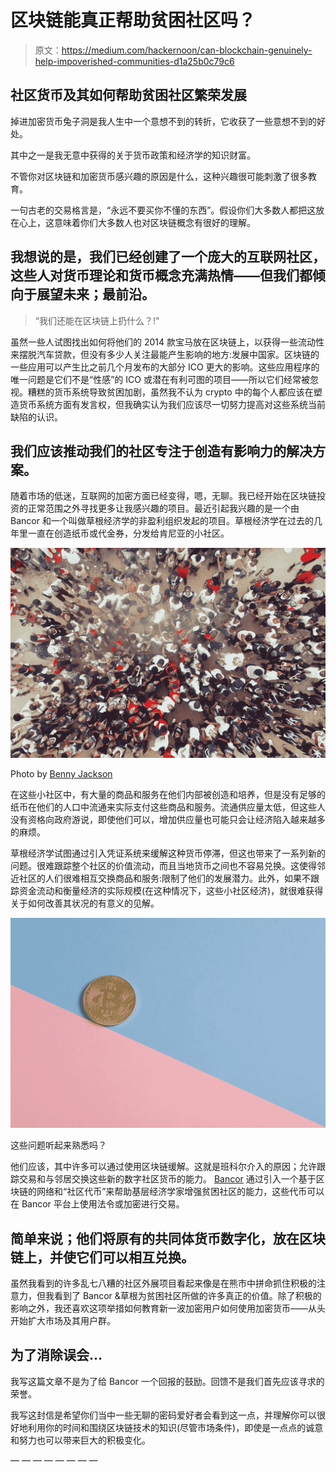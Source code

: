 # 区块链能真正帮助贫困社区吗？

> 原文：<https://medium.com/hackernoon/can-blockchain-genuinely-help-impoverished-communities-d1a25b0c79c6>

## 社区货币及其如何帮助贫困社区繁荣发展

掉进加密货币兔子洞是我人生中一个意想不到的转折，它收获了一些意想不到的好处。

其中之一是我无意中获得的关于货币政策和经济学的知识财富。

不管你对区块链和加密货币感兴趣的原因是什么，这种兴趣很可能刺激了很多教育。

一句古老的交易格言是，“永远不要买你不懂的东西”。假设你们大多数人都把这放在心上，这意味着你们大多数人也对区块链概念有很好的理解。

## **我想说的是，我们已经创建了一个庞大的互联网社区，这些人对货币理论和货币概念充满热情——但我们都倾向于展望未来；最前沿。**

> “我们还能在区块链上扔什么？!"

虽然一些人试图找出如何将他们的 2014 款宝马放在区块链上，以获得一些流动性来摆脱汽车贷款，但没有多少人关注最能产生影响的地方:发展中国家。区块链的一些应用可以产生比之前几个月发布的大部分 ICO 更大的影响。这些应用程序的唯一问题是它们不是“性感”的 ICO 或潜在有利可图的项目——所以它们经常被忽视。糟糕的货币系统导致贫困加剧，虽然我不认为 crypto 中的每个人都应该在塑造货币系统方面有发言权，但我确实认为我们应该尽一切努力提高对这些系统当前缺陷的认识。

## **我们应该推动我们的社区专注于创造有影响力的解决方案。**

随着市场的低迷，互联网的加密方面已经变得，嗯，无聊。我已经开始在区块链投资的正常范围之外寻找更多让我感兴趣的项目。最近引起我兴趣的是一个由 Bancor 和一个叫做草根经济学的非盈利组织发起的项目。草根经济学在过去的几年里一直在创造纸币或代金券，分发给肯尼亚的小社区。

![](img/a5386229448be27c47e47feee91b2181.png)

Photo by [Benny Jackson](https://unsplash.com/@themightymerlin?utm_source=medium&utm_medium=referral)

在这些小社区中，有大量的商品和服务在他们内部被创造和培养，但是没有足够的纸币在他们的人口中流通来实际支付这些商品和服务。流通供应量太低，但这些人没有资格向政府游说，即使他们可以，增加供应量也可能只会让经济陷入越来越多的麻烦。

草根经济学试图通过引入凭证系统来缓解这种货币停滞，但这也带来了一系列新的问题。很难跟踪整个社区的价值流动，而且当地货币之间也不容易兑换。这使得邻近社区的人们很难相互交换商品和服务:限制了他们的发展潜力。此外，如果不跟踪资金流动和衡量经济的实际规模(在这种情况下，这些小社区经济)，就很难获得关于如何改善其状况的有意义的见解。

![](img/56c77d0df4ee0aa71d794480decb153c.png)

这些问题听起来熟悉吗？

他们应该，其中许多可以通过使用区块链缓解。这就是班科尔介入的原因；允许跟踪交易和与邻居交换这些新的数字社区货币的能力。 [Bancor](https://about.bancor.network?utm_source=medium&utm_medium=article&utm_content=community-currencies-hype-or-impact&utm_campaign=blil) 通过引入一个基于区块链的网络和“社区代币”来帮助基层经济学家增强贫困社区的能力，这些代币可以在 Bancor 平台上使用法令或加密进行交易。

## 简单来说；他们将原有的共同体货币数字化，放在区块链上，并使它们可以相互兑换。

虽然我看到的许多乱七八糟的社区外展项目看起来像是在熊市中拼命抓住积极的注意力，但我看到了 Bancor &草根为贫困社区所做的许多真正的价值。除了积极的影响之外，我还喜欢这项举措如何教育新一波加密用户如何使用加密货币——从头开始扩大市场及其用户群。

## 为了消除误会…

我写这篇文章不是为了给 Bancor 一个回报的鼓励。回馈不是我们首先应该寻求的荣誉。

我写这封信是希望你们当中一些无聊的密码爱好者会看到这一点，并理解你可以很好地利用你的时间和围绕区块链技术的知识(尽管市场条件)，即使是一点点的诚意和努力也可以带来巨大的积极变化。

— — — — — — — —